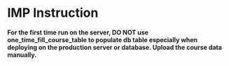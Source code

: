 # IMP Instruction 

<b> For the first time run on the server, DO NOT use one_time_fill_course_table to populate db table especially when deploying on the production server or database. Upload the course data manually.</b>